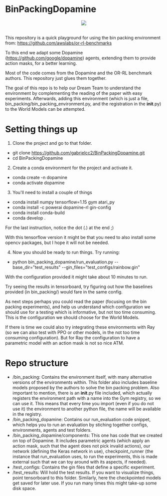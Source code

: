# BinPackingDopamine

<div align="center">
  <img src="https://www.codeproject.com/KB/recipes/633133/bpp_mut_1.png"><br><br>
</div>


This repository is a quick playground for using the bin packing environment from: https://github.com/awslabs/or-rl-benchmarks

To this end we adapt some Dopamine (https://github.com/google/dopamine) agents, extending them to provide action masks, for a better learning.

Most of the code comes from the Dopamine and the OR-RL benchmark authors. This repository just glues them together.

The goal of this repo is to help our Dream Team to understand the environment by complementing the reading of the paper with easy experiments. Afterwards, adding this environment (which is just a file, bin_packing/bin_packing_environment.py, and the registration in the __init__.py) to the World Models can be attempted.


# Setting things up
1. Clone the project and go to that folder.
* git clone https://github.com/gabrielcc2/BinPackingDopamine.git
* cd BinPackingDopamine

2. Create a conda environment for the project and activate it.
* conda create -n dopamine
* conda activate dopamine

3. You'll need to install a couple of things 
* conda install numpy tensorflow=1.15 gym atari_py
* conda install -c powerai dopamine-rl gin-config
* conda install conda-build
* conda develop . 

For the last instruction, notice the dot (.) at the end ;)

With this tensorflow version it might be that you need to also install some opencv packages, but I hope it will not be needed.

4. Now you should be ready to run things.
Try running: 
* python bin_packing_dopamine/run_evaluation.py --base_dir="test_results" --gin_files="test_configs/rainbow.gin"

With the configuration provided it might take about 10 minutes to run.

Try seeing the results in tensorboard, try figuring out how the baselines provided (in bin_packing/)  would fare in the same config.

As next steps perhaps you could read the paper (focusing on the bin packing experiments), and help us understand which configuration we should use for a testing which is informative, but not too time consuming. This is the configuration we should choose for the World Models.

If there is time we could also try integrating these environments with Ray (so we can also test with PPO or other models, in the not too time consuming configuration). But for Ray the configuration to have a parametric model with an action mask is not so nice ATM.

# Repo structure
* /bin_packing:  Contains the environment itself, with many alternative versions of the environments within. This folder also includes baseline models proposed by the authors to solve the bin packing problem. Also important to mention, there is an  __init__.py file included, which actually registers the environment path with a name into the Gym registry, so we can use it. This means that every time you import (even if you do not use it) the environment to another python file, the name will be available in the registry.
* /bin_packing_dopamine: Contains our run_evaluation code snippet, which helps you to run an evaluation by stiching together configs, environments, agents and test folders.  
* /bin_packing_dopamine/components: This one has code that we created on top of Dopamine. It includes parametric agents (which apply an action mask, such that the agent does not pick invalid actions), our network (defining the Keras network in use), checkpoint_runner (the instance that run_evaluation uses, to run the experiments, this is made external such that we can toy around with its aspects, if needed). 
* /test_configs: Contains the gin files that define a specific experiment.
* /test_results: Will hold the test results. If you want to visualize things, point tensorboard to this folder. Similarly, here the checkpointed models get saved for later use. If you run many times this might take-up some disk space.
